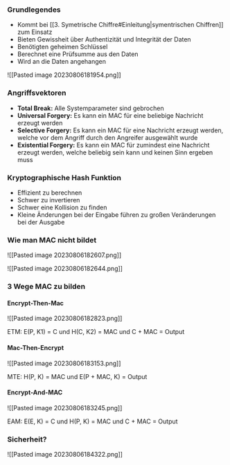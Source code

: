 ### Grundlegendes

- Kommt bei [[3. Symetrische Chiffre#Einleitung|symentrischen Chiffren]] zum Einsatz
- Bieten Gewissheit über Authentizität und Integrität der Daten
- Benötigten geheimen Schlüssel
- Berechnet eine Prüfsumme aus den Daten
- Wird an die Daten angehangen

![[Pasted image 20230806181954.png]]

### Angriffsvektoren

- **Total Break:** Alle Systemparameter sind gebrochen
- **Universal Forgery:** Es kann ein MAC für eine beliebige Nachricht erzeugt werden
- **Selective Forgery:** Es kann ein MAC für eine Nachricht erzeugt werden, welche vor dem Angriff durch den Angreifer ausgewählt wurde
- **Existential Forgery:** Es kann ein MAC für zumindest eine Nachricht erzeugt werden, welche beliebig sein kann und keinen Sinn ergeben muss
### Kryptographische Hash Funktion

- Effizient zu berechnen
- Schwer zu invertieren 
- Schwer eine Kollision zu finden
- Kleine Änderungen bei der Eingabe führen zu großen Veränderungen bei der Ausgabe
### Wie man MAC nicht bildet

![[Pasted image 20230806182607.png]]

![[Pasted image 20230806182644.png]]

### 3 Wege MAC zu bilden
#### Encrypt-Then-Mac

![[Pasted image 20230806182823.png]]

ETM: E(P, K1) = C und H(C, K2) = MAC und C + MAC = Output
#### Mac-Then-Encrypt

![[Pasted image 20230806183153.png]]

MTE: H(P, K) = MAC und E(P + MAC, K) = Output
#### Encrypt-And-MAC

![[Pasted image 20230806183245.png]]

EAM: E(E, K) = C und H(P, K) = MAC und C + MAC = Output

### Sicherheit?

![[Pasted image 20230806184322.png]]